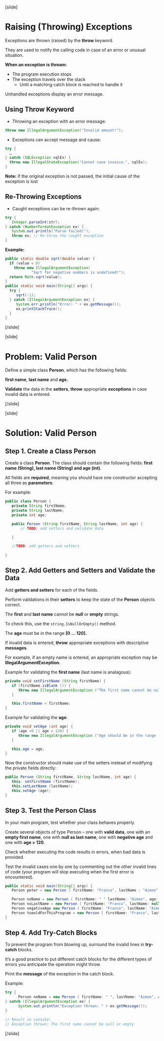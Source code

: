 
[slide]

# Raising (Throwing) Exceptions

Exceptions are thrown (raised) by the **throw** keyword.

They are used to notify the calling code in case of an error or unusual situation.

**When an exception is thrown:**
- The program execution stops
- The exception travels over the stack
   - Until a matching catch block is reached to handle it
   
Unhandled exceptions display an error message.

## Using Throw Keyword

- Throwing an exception with an error message:

```java
throw new IllegalArgumentException("Invalid amount!");
```
- Exceptions can accept message and cause:

```java
try {
  …
} catch (SQLException sqlEx) {
  throw new IllegalStateException("Cannot save invoice.", sqlEx);
}
```
**Note:** if the original exception is not passed, the initial cause of the exception is lost

## Re-Throwing Exceptions

- Caught exceptions can be re-thrown again:

```java
try {
   Integer.parseInt(str);
} catch (NumberFormatException ex) {
   System.out.println("Parse failed!");
   throw ex; // Re-throw the caught exception
}
```
**Example:**


```java
public static double sqrt(double value) {
  if (value < 0)
    throw new IllegalArgumentException(
			"Sqrt for negative numbers is undefined!");
  return Math.sqrt(value);
}
public static void main(String[] args) {
  try {
     sqrt(-1);
  } catch (IllegalArgumentException ex) {
     System.err.println("Error: " + ex.getMessage());
     ex.printStackTrace();
  }
}
```
[/slide]


[slide]

# Problem: Valid Person

Define a simple class **Person**, which has the following fields:

 **first name**, **last name** and **age.**

**Validate** the data in the **setters**, **throw** appropriate **exceptions** in case invalid data is entered.

[/slide]

[slide]

# Solution: Valid Person

## Step 1. Create a Class Person

Create a class **Person**. The class should contain the following fields: 
**first name (String), last name (String) and age (int)**.

All fields are **required**, meaning you should have one constructor accepting all three as **parameters**. 

For example:

```java
public class Person {
   private String firstName;
   private String lastName;
   private int age;

   public Person (String firstName, String lastName, int age) {
       // TODO: add setters and validate data

   }

   //TODO: add getters and setters
   
}
```

## Step 2. Add Getters and Setters and Validate the Data

Add **getters and setters** for each of the fields. 

Perform validations in their **setters** to keep the state of the **Person** objects correct.

The **first** and **last name** cannot be **null** or **empty** strings. 

To check this, use the `string.IsNullOrEmpty()` method.

The **age** must be in the range **[0 … 120].**

If invalid data is entered, **throw** appropriate exceptions with descriptive **messages**. 

For example, if an empty name is entered, an appropriate exception may be **IllegalArgumentException**.

Example for validating the **first name** (last name is analagous):

```java
private void setFirstName (String firstName) {
   if (firstName.isBlank ()) {
      throw new IllegalArgumentException ("The first name cannot be null or empty");
   }

   this.firstName = firstName;
}
```
Example for validating the **age**:

```java
private void setAge (int age) {
   if (age <0 || age > 120) {
      throw new IllegalArgumentException ("Age should be in the range [O...120]");
   }

   this.age = age;
}
```

Now the constructor should make use of the setters instead of modifying the private fields directly:

```java
public Person (String firstName, String lastName, int age) {
   this. setFirstName (firstName);
   this.setLastName (lastName);
   this.setAge (age);
}
```

## Step 3. Test the Person Class
In your main program, test whether your class behaves properly. 

Create several objects of type Person – one with **valid data**, one with an **empty first name**, 
one with **null as last name**, one with **negative age** and one with **age > 120**. 

Check whether executing the code results in errors, when bad data is provided. 

Test the invalid cases one by one by commenting out the other invalid lines of code (your program will stop executing when the first error is encountered).

```java
public static void main(String[] args) {
   Person peter = new Person ( firstName: "Franco", lastName : "Aimee", age: 19);

   Person noName = new Person ( firstName: " " lastName: "Aimee", age: 19);
   Person noLastName = new Person ( firstName: "Franco", lastName: null, age: 19);
   Person negativeAge new Person ( firstName: "Franco", lastName: "Aimee", age: -1);
   Person toooldForThisProgram = new Person ( firstName: "Franco", lastName: "Aimee", age: 121);
}
```

## Step 4. Add Try-Catch Blocks

To prevent the program from blowing up, surround the invalid lines in **try-catch** blocks. 

It’s a good practice to put different catch blocks for the different types of errors you anticipate the operation might throw. 

Print the **message** of the exception in the catch block.

Example:

```java
try {
      Person noName = new Person ( firstName: " ", lastName: "Aimee", age: 19);
} catch (IllegalArgumentException ex) {
      System.out.println("Exception thrown: " + ex.getMessage());
}

// Result in console:
// Exception thrown: The first name cannot be null or empty
```
[/slide]
